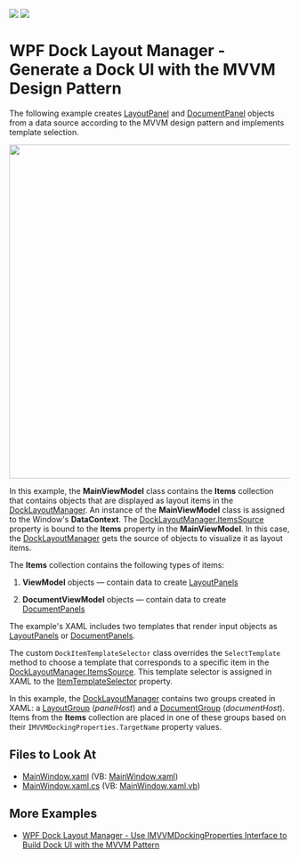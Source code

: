 <!-- default badges list -->
[![](https://img.shields.io/badge/Open_in_DevExpress_Support_Center-FF7200?style=flat-square&logo=DevExpress&logoColor=white)](https://supportcenter.devexpress.com/ticket/details/E4867)
[![](https://img.shields.io/badge/📖_How_to_use_DevExpress_Examples-e9f6fc?style=flat-square)](https://docs.devexpress.com/GeneralInformation/403183)
<!-- default badges end -->

# WPF Dock Layout Manager - Generate a Dock UI with the MVVM Design Pattern

The following example creates [LayoutPanel](https://docs.devexpress.com/WPF/DevExpress.Xpf.Docking.LayoutPanel) and [DocumentPanel](https://docs.devexpress.com/WPF/DevExpress.Xpf.Docking.DocumentPanel) objects from a data source according to the MVVM design pattern and implements template selection.

<img src="https://user-images.githubusercontent.com/12169834/175355745-d50cc84d-c36e-4f4b-9db5-7b0dbd211b8a.png" width=600px/>

In this example, the **MainViewModel** class contains the **Items** collection that contains objects that are displayed as layout items in the [DockLayoutManager](https://docs.devexpress.com/WPF/DevExpress.Xpf.Docking.DockLayoutManager). An instance of the **MainViewModel** class is assigned to the Window's **DataContext**. The [DockLayoutManager.ItemsSource](https://docs.devexpress.com/WPF/DevExpress.Xpf.Docking.DockLayoutManager.ItemsSource) property is bound to the **Items** property in the **MainViewModel**. In this case, the [DockLayoutManager](https://docs.devexpress.com/WPF/DevExpress.Xpf.Docking.DockLayoutManager) gets the source of objects to  visualize it as layout items.

The **Items** collection contains the following types of items:

1. **ViewModel** objects — contain data to create [LayoutPanels](https://docs.devexpress.com/WPF/DevExpress.Xpf.Docking.LayoutPanel)

1. **DocumentViewModel** objects — contain data to create [DocumentPanels](https://docs.devexpress.com/WPF/DevExpress.Xpf.Docking.DocumentPanel)

The example's XAML includes two templates that render input objects as [LayoutPanels](https://docs.devexpress.com/WPF/DevExpress.Xpf.Docking.LayoutPanel) or [DocumentPanels](https://docs.devexpress.com/WPF/DevExpress.Xpf.Docking.DocumentPanel).

The custom `DockItemTemplateSelector` class overrides the `SelectTemplate` method to choose a template that corresponds to a specific item in the [DockLayoutManager.ItemsSource](https://docs.devexpress.com/WPF/DevExpress.Xpf.Docking.DockLayoutManager.ItemsSource). This template selector is assigned in XAML to the [ItemTemplateSelector](https://docs.devexpress.com/WPF/DevExpress.Xpf.Docking.DockLayoutManager.ItemTemplateSelector) property.
  
In this example, the [DockLayoutManager](https://docs.devexpress.com/WPF/DevExpress.Xpf.Docking.DockLayoutManager) contains two groups created in XAML: a [LayoutGroup](https://docs.devexpress.com/WPF/DevExpress.Xpf.Docking.LayoutGroup) (_panelHost_) and a [DocumentGroup](https://docs.devexpress.com/WPF/DevExpress.Xpf.Docking.DocumentGroup) (_documentHost_). Items from the **Items** collection are placed in one of these groups based on their `IMVVMDockingProperties.TargetName` property values.

<!-- default file list -->
## Files to Look At

* [MainWindow.xaml](./CS/WpfApplication19/MainWindow.xaml) (VB: [MainWindow.xaml](./VB/WpfApplication19/MainWindow.xaml))
* [MainWindow.xaml.cs](./CS/WpfApplication19/MainWindow.xaml.cs) (VB: [MainWindow.xaml.vb](./VB/WpfApplication19/MainWindow.xaml.vb))
<!-- default file list end -->

## More Examples

- [WPF Dock Layout Manager - Use IMVVMDockingProperties Interface to Build Dock UI with the MVVM Pattern](https://github.com/DevExpress-Examples/wpf-docklayoutmanager-use-imvvmdockingproperties-to-build-dock-ui-with-mvvm)
